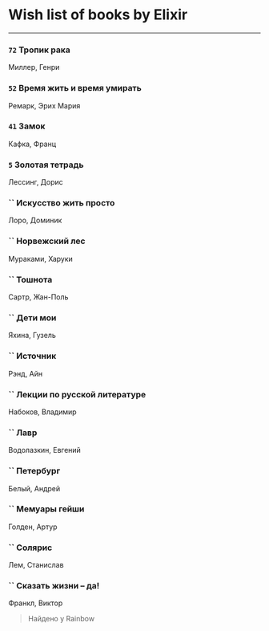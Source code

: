 # Wish list of books by Elixir
---

### `72` Тропик рака
Миллер, Генри

### `52` Время жить и время умирать
Ремарк, Эрих Мария

### `41` Замок
Кафка, Франц

### `5` Золотая тетрадь
Лессинг, Дорис

### `` Искусство жить просто
Лоро, Доминик

### `` Норвежский лес
Мураками, Харуки

### `` Тошнота
Сартр, Жан-Поль

### `` Дети мои
Яхина, Гузель

### `` Источник
Рэнд, Айн

### `` Лекции по русской литературе
Набоков, Владимир

### `` Лавр
Водолазкин, Евгений

### `` Петербург
Белый, Андрей

### `` Мемуары гейши
Голден, Артур

### `` Солярис
Лем, Станислав

### `` Сказать жизни – да!
Франкл, Виктор
> Найдено у Rainbow

